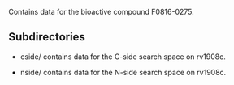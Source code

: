 Contains data for the bioactive compound F0816-0275.

## Subdirectories

- cside/ contains data for the C-side search space on rv1908c.

- nside/ contains data for the N-side search space on rv1908c.

